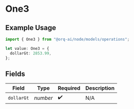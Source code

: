 # One3

## Example Usage

```typescript
import { One3 } from "@orq-ai/node/models/operations";

let value: One3 = {
  dollarGt: 2853.99,
};
```

## Fields

| Field              | Type               | Required           | Description        |
| ------------------ | ------------------ | ------------------ | ------------------ |
| `dollarGt`         | *number*           | :heavy_check_mark: | N/A                |